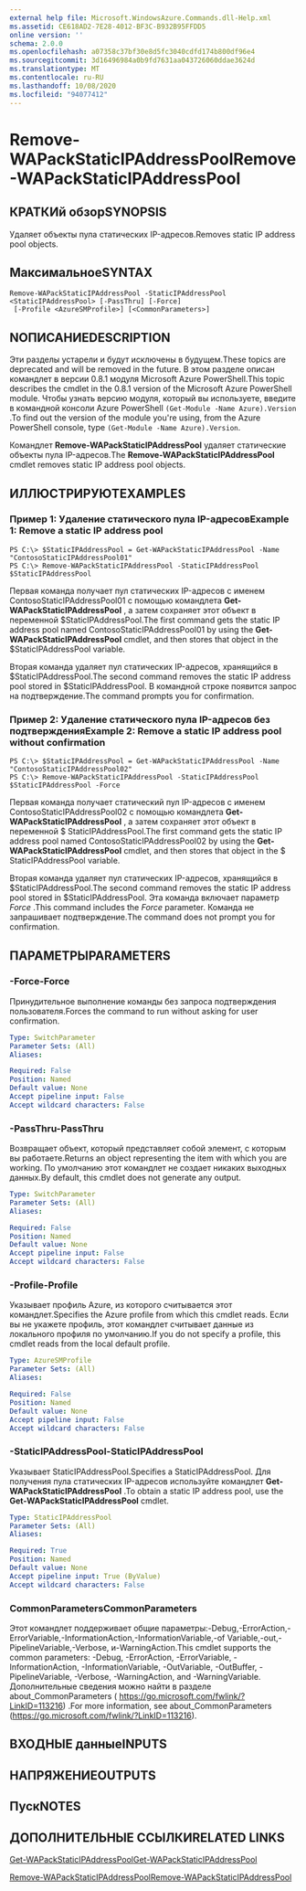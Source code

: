 ```yaml
---
external help file: Microsoft.WindowsAzure.Commands.dll-Help.xml
ms.assetid: CE618AD2-7E28-4012-BF3C-B932B95FFDD5
online version: ''
schema: 2.0.0
ms.openlocfilehash: a07358c37bf30e8d5fc3040cdfd174b800df96e4
ms.sourcegitcommit: 3d16496984a0b9fd7631aa043726060ddae3624d
ms.translationtype: MT
ms.contentlocale: ru-RU
ms.lasthandoff: 10/08/2020
ms.locfileid: "94077412"
---
```

# <span data-ttu-id="f4121-101">Remove-WAPackStaticIPAddressPool</span><span class="sxs-lookup"><span data-stu-id="f4121-101">Remove-WAPackStaticIPAddressPool</span></span>

## <span data-ttu-id="f4121-102">КРАТКИй обзор</span><span class="sxs-lookup"><span data-stu-id="f4121-102">SYNOPSIS</span></span>
<span data-ttu-id="f4121-103">Удаляет объекты пула статических IP-адресов.</span><span class="sxs-lookup"><span data-stu-id="f4121-103">Removes static IP address pool objects.</span></span>

## <span data-ttu-id="f4121-104">Максимальное</span><span class="sxs-lookup"><span data-stu-id="f4121-104">SYNTAX</span></span>

```
Remove-WAPackStaticIPAddressPool -StaticIPAddressPool <StaticIPAddressPool> [-PassThru] [-Force]
 [-Profile <AzureSMProfile>] [<CommonParameters>]
```

## <span data-ttu-id="f4121-105">NОПИСАНИЕ</span><span class="sxs-lookup"><span data-stu-id="f4121-105">DESCRIPTION</span></span>
<span data-ttu-id="f4121-106">Эти разделы устарели и будут исключены в будущем.</span><span class="sxs-lookup"><span data-stu-id="f4121-106">These topics are deprecated and will be removed in the future.</span></span>
<span data-ttu-id="f4121-107">В этом разделе описан командлет в версии 0.8.1 модуля Microsoft Azure PowerShell.</span><span class="sxs-lookup"><span data-stu-id="f4121-107">This topic describes the cmdlet in the 0.8.1 version of the Microsoft Azure PowerShell module.</span></span>
<span data-ttu-id="f4121-108">Чтобы узнать версию модуля, который вы используете, введите в командной консоли Azure PowerShell `(Get-Module -Name Azure).Version` .</span><span class="sxs-lookup"><span data-stu-id="f4121-108">To find out the version of the module you're using, from the Azure PowerShell console, type `(Get-Module -Name Azure).Version`.</span></span>

<span data-ttu-id="f4121-109">Командлет **Remove-WAPackStaticIPAddressPool** удаляет статические объекты пула IP-адресов.</span><span class="sxs-lookup"><span data-stu-id="f4121-109">The **Remove-WAPackStaticIPAddressPool** cmdlet removes static IP address pool objects.</span></span>

## <span data-ttu-id="f4121-110">ИЛЛЮСТРИРУЮТ</span><span class="sxs-lookup"><span data-stu-id="f4121-110">EXAMPLES</span></span>

### <span data-ttu-id="f4121-111">Пример 1: Удаление статического пула IP-адресов</span><span class="sxs-lookup"><span data-stu-id="f4121-111">Example 1: Remove a static IP address pool</span></span>
```
PS C:\> $StaticIPAddressPool = Get-WAPackStaticIPAddressPool -Name "ContosoStaticIPAddressPool01"
PS C:\> Remove-WAPackStaticIPAddressPool -StaticIPAddressPool $StaticIPAddressPool
```

<span data-ttu-id="f4121-112">Первая команда получает пул статических IP-адресов с именем ContosoStaticIPAddressPool01 с помощью командлета **Get-WAPackStaticIPAddressPool** , а затем сохраняет этот объект в переменной $StaticIPAddressPool.</span><span class="sxs-lookup"><span data-stu-id="f4121-112">The first command gets the static IP address pool named ContosoStaticIPAddressPool01 by using the **Get-WAPackStaticIPAddressPool** cmdlet, and then stores that object in the $StaticIPAddressPool variable.</span></span>

<span data-ttu-id="f4121-113">Вторая команда удаляет пул статических IP-адресов, хранящийся в $StaticIPAddressPool.</span><span class="sxs-lookup"><span data-stu-id="f4121-113">The second command removes the static IP address pool stored in $StaticIPAddressPool.</span></span>
<span data-ttu-id="f4121-114">В командной строке появится запрос на подтверждение.</span><span class="sxs-lookup"><span data-stu-id="f4121-114">The command prompts you for confirmation.</span></span>

### <span data-ttu-id="f4121-115">Пример 2: Удаление статического пула IP-адресов без подтверждения</span><span class="sxs-lookup"><span data-stu-id="f4121-115">Example 2: Remove a static IP address pool without confirmation</span></span>
```
PS C:\> $StaticIPAddressPool = Get-WAPackStaticIPAddressPool -Name "ContosoStaticIPAddressPool02"
PS C:\> Remove-WAPackStaticIPAddressPool -StaticIPAddressPool $StaticIPAddressPool -Force
```

<span data-ttu-id="f4121-116">Первая команда получает статический пул IP-адресов с именем ContosoStaticIPAddressPool02 с помощью командлета **Get-WAPackStaticIPAddressPool** , а затем сохраняет этот объект в переменной $ StaticIPAddressPool.</span><span class="sxs-lookup"><span data-stu-id="f4121-116">The first command gets the static IP address pool named ContosoStaticIPAddressPool02 by using the **Get-WAPackStaticIPAddressPool** cmdlet, and then stores that object in the $ StaticIPAddressPool variable.</span></span>

<span data-ttu-id="f4121-117">Вторая команда удаляет пул статических IP-адресов, хранящийся в $StaticIPAddressPool.</span><span class="sxs-lookup"><span data-stu-id="f4121-117">The second command removes the static IP address pool stored in $StaticIPAddressPool.</span></span>
<span data-ttu-id="f4121-118">Эта команда включает параметр *Force* .</span><span class="sxs-lookup"><span data-stu-id="f4121-118">This command includes the *Force* parameter.</span></span>
<span data-ttu-id="f4121-119">Команда не запрашивает подтверждение.</span><span class="sxs-lookup"><span data-stu-id="f4121-119">The command does not prompt you for confirmation.</span></span>

## <span data-ttu-id="f4121-120">ПАРАМЕТРЫ</span><span class="sxs-lookup"><span data-stu-id="f4121-120">PARAMETERS</span></span>

### <span data-ttu-id="f4121-121">-Force</span><span class="sxs-lookup"><span data-stu-id="f4121-121">-Force</span></span>
<span data-ttu-id="f4121-122">Принудительное выполнение команды без запроса подтверждения пользователя.</span><span class="sxs-lookup"><span data-stu-id="f4121-122">Forces the command to run without asking for user confirmation.</span></span>

```yaml
Type: SwitchParameter
Parameter Sets: (All)
Aliases:

Required: False
Position: Named
Default value: None
Accept pipeline input: False
Accept wildcard characters: False
```

### <span data-ttu-id="f4121-123">-PassThru</span><span class="sxs-lookup"><span data-stu-id="f4121-123">-PassThru</span></span>
<span data-ttu-id="f4121-124">Возвращает объект, который представляет собой элемент, с которым вы работаете.</span><span class="sxs-lookup"><span data-stu-id="f4121-124">Returns an object representing the item with which you are working.</span></span>
<span data-ttu-id="f4121-125">По умолчанию этот командлет не создает никаких выходных данных.</span><span class="sxs-lookup"><span data-stu-id="f4121-125">By default, this cmdlet does not generate any output.</span></span>

```yaml
Type: SwitchParameter
Parameter Sets: (All)
Aliases:

Required: False
Position: Named
Default value: None
Accept pipeline input: False
Accept wildcard characters: False
```

### <span data-ttu-id="f4121-126">-Profile</span><span class="sxs-lookup"><span data-stu-id="f4121-126">-Profile</span></span>
<span data-ttu-id="f4121-127">Указывает профиль Azure, из которого считывается этот командлет.</span><span class="sxs-lookup"><span data-stu-id="f4121-127">Specifies the Azure profile from which this cmdlet reads.</span></span>
<span data-ttu-id="f4121-128">Если вы не укажете профиль, этот командлет считывает данные из локального профиля по умолчанию.</span><span class="sxs-lookup"><span data-stu-id="f4121-128">If you do not specify a profile, this cmdlet reads from the local default profile.</span></span>

```yaml
Type: AzureSMProfile
Parameter Sets: (All)
Aliases:

Required: False
Position: Named
Default value: None
Accept pipeline input: False
Accept wildcard characters: False
```

### <span data-ttu-id="f4121-129">-StaticIPAddressPool</span><span class="sxs-lookup"><span data-stu-id="f4121-129">-StaticIPAddressPool</span></span>
<span data-ttu-id="f4121-130">Указывает StaticIPAddressPool.</span><span class="sxs-lookup"><span data-stu-id="f4121-130">Specifies a StaticIPAddressPool.</span></span>
<span data-ttu-id="f4121-131">Для получения пула статических IP-адресов используйте командлет **Get-WAPackStaticIPAddressPool** .</span><span class="sxs-lookup"><span data-stu-id="f4121-131">To obtain a static IP address pool, use the **Get-WAPackStaticIPAddressPool** cmdlet.</span></span>

```yaml
Type: StaticIPAddressPool
Parameter Sets: (All)
Aliases:

Required: True
Position: Named
Default value: None
Accept pipeline input: True (ByValue)
Accept wildcard characters: False
```

### <span data-ttu-id="f4121-132">CommonParameters</span><span class="sxs-lookup"><span data-stu-id="f4121-132">CommonParameters</span></span>
<span data-ttu-id="f4121-133">Этот командлет поддерживает общие параметры:-Debug,-ErrorAction,-ErrorVariable,-InformationAction,-InformationVariable,-of Variable,-out,-PipelineVariable,-Verbose, и-WarningAction.</span><span class="sxs-lookup"><span data-stu-id="f4121-133">This cmdlet supports the common parameters: -Debug, -ErrorAction, -ErrorVariable, -InformationAction, -InformationVariable, -OutVariable, -OutBuffer, -PipelineVariable, -Verbose, -WarningAction, and -WarningVariable.</span></span> <span data-ttu-id="f4121-134">Дополнительные сведения можно найти в разделе about_CommonParameters ( https://go.microsoft.com/fwlink/?LinkID=113216) .</span><span class="sxs-lookup"><span data-stu-id="f4121-134">For more information, see about_CommonParameters (https://go.microsoft.com/fwlink/?LinkID=113216).</span></span>

## <span data-ttu-id="f4121-135">ВХОДНЫЕ данные</span><span class="sxs-lookup"><span data-stu-id="f4121-135">INPUTS</span></span>

## <span data-ttu-id="f4121-136">НАПРЯЖЕНИЕ</span><span class="sxs-lookup"><span data-stu-id="f4121-136">OUTPUTS</span></span>

## <span data-ttu-id="f4121-137">Пуск</span><span class="sxs-lookup"><span data-stu-id="f4121-137">NOTES</span></span>

## <span data-ttu-id="f4121-138">ДОПОЛНИТЕЛЬНЫЕ ССЫЛКИ</span><span class="sxs-lookup"><span data-stu-id="f4121-138">RELATED LINKS</span></span>

[<span data-ttu-id="f4121-139">Get-WAPackStaticIPAddressPool</span><span class="sxs-lookup"><span data-stu-id="f4121-139">Get-WAPackStaticIPAddressPool</span></span>](./Get-WAPackStaticIPAddressPool.md)

[<span data-ttu-id="f4121-140">Remove-WAPackStaticIPAddressPool</span><span class="sxs-lookup"><span data-stu-id="f4121-140">Remove-WAPackStaticIPAddressPool</span></span>](./Remove-WAPackStaticIPAddressPool.md)


